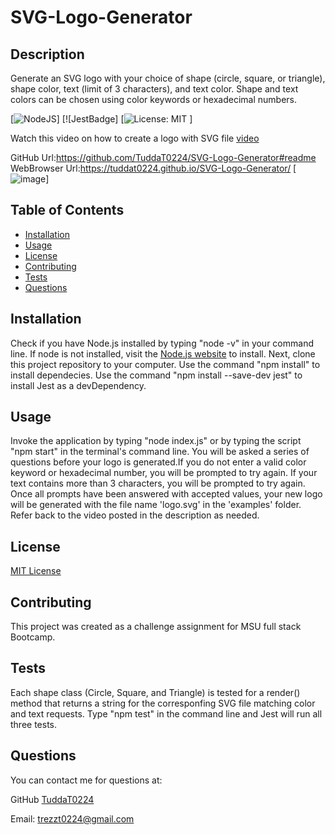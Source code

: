 # SVG-Logo-Generator

## Description

Generate an SVG logo with your choice of shape (circle, square, or triangle), shape color, text (limit of 3 characters), and text color. Shape and text colors can be chosen using color keywords or hexadecimal numbers.

[![NodeJS]()]
[![JestBadge]
[![License: MIT]() ]

Watch this video on how to create a logo with SVG file [video](https://drive.google.com/file/d/10pLUlGms6PWGVSLMKZo3uDJ0t0fT_CHz/view)

GitHub Url:https://github.com/TuddaT0224/SVG-Logo-Generator#readme
WebBrowser Url:https://tuddat0224.github.io/SVG-Logo-Generator/
[![image](image.png)]
## Table of Contents

* [Installation](#installation)
* [Usage](#usage)
* [License](#license)
* [Contributing](#contributing)
* [Tests](#tests)
* [Questions](#questions)

## Installation 

Check if you have Node.js installed by typing "node -v" in your command line. If node is not installed, visit the [Node.js website](https://nodejs.org/en) to install. Next, clone this project repository to your computer. Use the command "npm install" to install dependecies. Use the command "npm install --save-dev jest" to install Jest as a devDependency.

## Usage

Invoke the application by typing "node index.js" or by typing the script "npm start" in the terminal's command line. You will be asked a series of questions before your logo is generated.If you do not enter a valid color keyword or hexadecimal number, you will be prompted to try again. If your text contains more than 3 characters, you will be prompted to try again. Once all prompts have been answered with accepted values, your new logo will be generated with the file name 'logo.svg' in the 'examples' folder. Refer back to the video posted in the description as needed.

## License
[MIT License]()

## Contributing

This project was created as a challenge assignment for MSU full stack Bootcamp.

## Tests
Each shape class (Circle, Square, and Triangle) is tested for a render() method that returns a string for the corresponfing SVG file matching color and text requests. Type "npm test" in the command line and Jest will run all three tests.

## Questions

You can contact me for questions at:

GitHub [TuddaT0224](https://github.com/TuddaT0224)

Email: trezzt0224@gmail.com